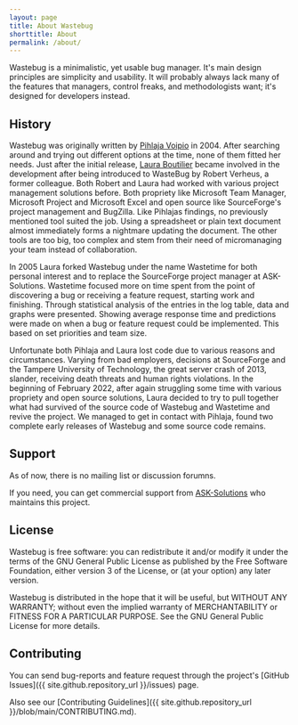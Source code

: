 ```yaml
---
layout: page
title: About Wastebug
shorttitle: About
permalink: /about/
---
```


Wastebug is a minimalistic, yet usable bug manager. It's main design principles are simplicity and usability. It will probably always lack many of the features that managers, control freaks, and methodologists want; it's designed for developers instead. 

## History

Wastebug was originally written by [Pihlaja Voipio](http://signaldust.com/) in 2004. After searching around and trying out different options at the time, none of them fitted her needs. Just after the initial release, [Laura Boutilier](https://www.linkedin.com/in/lauraboutilier) became involved in the development after being introduced to WasteBug by Robert Verheus, a former colleague. Both Robert and Laura had worked with various project management solutions before. Both propriety like Microsoft Team Manager, Microsoft Project and Microsoft Excel and open source like SourceForge's project management and BugZilla. Like Pihlajas findings, no previously mentioned tool suited the job. Using a spreadsheet or plain text document almost immediately forms a nightmare updating the document. The other tools are too big, too complex and stem from their need of micromanaging your team instead of collaboration.

In 2005 Laura forked Wastebug under the name Wastetime for both personal interest and to replace the SourceForge project manager at ASK-Solutions. Wastetime focused more on time spent from the point of discovering a bug or receiving a feature request, starting work and finishing. Through statistical analysis of the entries in the log table, data and graphs were presented. Showing average response time and predictions were made on when a bug or feature request could be implemented. This based on set priorities and team size. 

Unfortunate both Pihlaja and Laura lost code due to various reasons and circumstances. Varying from bad employers, decisions at SourceForge and the Tampere University of Technology, the great server crash of 2013, slander, receiving death threats and human rights violations. In the beginning of February 2022, after again struggling some time with various propriety and open source solutions, Laura decided to try to pull together what had survived of the source code of Wastebug and Wastetime and revive the project. We managed to get in contact with Pihlaja, found two complete early releases of Wastebug and some source code remains. 

## Support

As of now, there is no mailing list or discussion forumns.

If you need, you can get commercial support from [ASK-Solutions](https://www.ask-solutions.org/service/contact) who maintains this project.

## License

Wastebug is free software: you can redistribute it and/or modify it under the terms of the GNU General Public License as published by the Free Software Foundation, either version 3 of the License, or (at your option) any later version.

Wastebug is distributed in the hope that it will be useful, but WITHOUT ANY WARRANTY; without even the implied warranty of MERCHANTABILITY or FITNESS FOR A PARTICULAR PURPOSE. See the GNU General Public License for more details.

## Contributing

You can send bug-reports and feature request through the project's [GitHub Issues]({{ site.github.repository_url }}/issues) page.

Also see our [Contributing Guidelines]({{ site.github.repository_url }}/blob/main/CONTRIBUTING.md).

